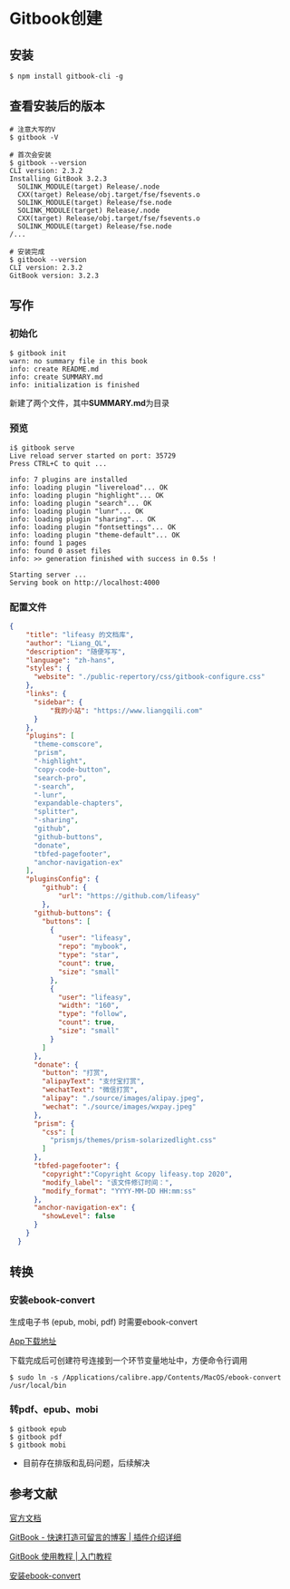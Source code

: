# Gitbook创建

## 安装

```shell
$ npm install gitbook-cli -g
```

## 查看安装后的版本

```shell
# 注意大写的V
$ gitbook -V 
```

```shell
# 首次会安装
$ gitbook --version
CLI version: 2.3.2
Installing GitBook 3.2.3
  SOLINK_MODULE(target) Release/.node
  CXX(target) Release/obj.target/fse/fsevents.o
  SOLINK_MODULE(target) Release/fse.node
  SOLINK_MODULE(target) Release/.node
  CXX(target) Release/obj.target/fse/fsevents.o
  SOLINK_MODULE(target) Release/fse.node
/...

# 安装完成
$ gitbook --version
CLI version: 2.3.2
GitBook version: 3.2.3
```

## 写作

### 初始化

```shell
$ gitbook init
warn: no summary file in this book
info: create README.md
info: create SUMMARY.md
info: initialization is finished
```

新建了两个文件，其中**SUMMARY.md**为目录

### 预览

```shell
i$ gitbook serve
Live reload server started on port: 35729
Press CTRL+C to quit ...

info: 7 plugins are installed
info: loading plugin "livereload"... OK
info: loading plugin "highlight"... OK
info: loading plugin "search"... OK
info: loading plugin "lunr"... OK
info: loading plugin "sharing"... OK
info: loading plugin "fontsettings"... OK
info: loading plugin "theme-default"... OK
info: found 1 pages
info: found 0 asset files
info: >> generation finished with success in 0.5s !

Starting server ...
Serving book on http://localhost:4000
```

### 配置文件

```json
{
    "title": "lifeasy 的文档库",
    "author": "Liang_QL",
    "description": "随便写写",
    "language": "zh-hans",
    "styles": {
      "website": "./public-repertory/css/gitbook-configure.css"
    },
    "links": {
      "sidebar": {
          "我的小站": "https://www.liangqili.com"
      }
    },
    "plugins": [
      "theme-comscore",
      "prism",
      "-highlight",
      "copy-code-button",
      "search-pro",
      "-search",
      "-lunr",
      "expandable-chapters",
      "splitter",
      "-sharing",
      "github",
      "github-buttons",
      "donate",
      "tbfed-pagefooter",
      "anchor-navigation-ex"
    ],
    "pluginsConfig": {
        "github": {
            "url": "https://github.com/lifeasy"
        },
      "github-buttons": {
        "buttons": [
          {
            "user": "lifeasy",
            "repo": "mybook", 
            "type": "star",
            "count": true,
            "size": "small"
          }, 
          {
            "user": "lifeasy",
            "width": "160", 
            "type": "follow", 
            "count": true,
            "size": "small"
          }
        ]
      },
      "donate": {
        "button": "打赏",
        "alipayText": "支付宝打赏",
        "wechatText": "微信打赏",
        "alipay": "./source/images/alipay.jpeg",
        "wechat": "./source/images/wxpay.jpeg"
      },
      "prism": {
        "css": [
          "prismjs/themes/prism-solarizedlight.css"
        ]
      },
      "tbfed-pagefooter": {
        "copyright":"Copyright &copy lifeasy.top 2020",
        "modify_label": "该文件修订时间：",
        "modify_format": "YYYY-MM-DD HH:mm:ss"
      },
      "anchor-navigation-ex": {
        "showLevel": false
      }
    }
  }
```

## 转换

### 安装ebook-convert

生成电子书 (epub, mobi, pdf) 时需要ebook-convert

[App下载地址](https://calibre-ebook.com/download)

下载完成后可创建符号连接到一个环节变量地址中，方便命令行调用

```shell
$ sudo ln -s /Applications/calibre.app/Contents/MacOS/ebook-convert /usr/local/bin
```

### 转pdf、epub、mobi

```shell
$ gitbook epub
$ gitbook pdf
$ gitbook mobi
```

* 目前存在排版和乱码问题，后续解决

## 参考文献

[官方文档](https://github.com/GitbookIO/gitbook/blob/master/docs/setup.md)

[GitBook - 快速打造可留言的博客 | 插件介绍详细](https://juejin.cn/post/6844903848914452488)

[GitBook 使用教程 | 入门教程](https://www.jianshu.com/p/421cc442f06c)

[安装ebook-convert](http://caibaojian.com/gitbook/build/ebookconvert.html)